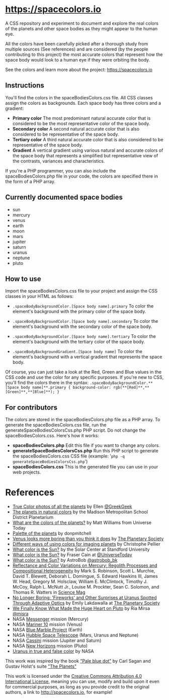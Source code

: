 # https://spacecolors.io
A CSS repository and experiment to document and explore the real colors of the planets and other space bodies as they might appear to the human eye.

All the colors have been carefully picked after a thorough study from multiple sources (See references) and are considered (by the people contributing to this project) the most accurate colors that represent how the space body would look to a human eye if they were orbiting the body.

See the colors and learn more about the project: https://spacecolors.io

## Instructions
You'll find the colors in the spaceBodiesColors.css file. All CSS classes assign the colors as backgrounds. Each space body has three colors and a gradient:

* **Primary color**
The most predominant natural accurate color that is considered to be the most representative color of the space body.
* **Secondary color**
A second natural accurate color that is also considered to be representative of the space body.
* **Tertiary color**
A third natural accurate color that is also considered to be representative of the space body.
* **Gradient**
A vertical gradient using various natural and accurate colors of the space body that represents a simplified but representative view of the contrasts, variances and characteristics.

If you're a PHP programmer, you can also include the spaceBodiesColors.php file in your code, the colors are specified there in the form of a PHP array.

## Currently documented space bodies

* sun
* mercury
* venus
* earth
* moon
* mars
* jupiter
* saturn
* uranus
* neptune
* pluto

## How to use
Import the spaceBodiesColors.css file to your project and assign the CSS classes in your HTML as follows:

* `.spaceBodyBackgroundColor.[Space body name].primary`
To color the element's background with the primary color of the space body.

* `.spaceBodyBackgroundColor.[Space body name].secondary`
To color the element's background with the secondary color of the space body.

* `.spaceBodyBackgroundColor.[Space body name].tertiary`
To color the element's background with the tertiary color of the space body.

* `.spaceBodyBackgroundGradient.[Space body name]`
To color the element's background with a vertical gradient that represents the space body.

Of course, you can just take a look at the Red, Green and Blue values in the CSS code and use the color for any specific purposes. If you're new to CSS, you'll find the colors there in the syntax: `.spaceBodyBackgroundColor.**[Space body name]**.primary { background-color: rgb(**[Red]**,**[Green]**,**[Blue]**); }`

## For contributors
The colors are stored in the spaceBodiesColors.php file as a PHP array. To generate the spaceBodiesColors.css file, run the generateSpaceBodiesColorsCss.php PHP script. Do not change the spaceBodiesColors.css. Here's how it works:

* **spaceBodiesColors.php** Edit this file if you want to change any colors.
* **generateSpaceBodiesColorsCss.php** Run this PHP script to generate the spaceBodiesColors.css CSS file (example: '`php -q generateSpaceBodiesColorsCss.php`')
* **spaceBodiesColors.css** This is the generated file you can use in your web projects.

# References

* [True Color photos of all the planets](https://owlcation.com/stem/True-Color-Photos-of-All-the-Planets) by Ellen [@GreekGeek](https://twitter.com/greekgeek)
* [The planets in natural colors](https://planetarium.madison.k12.wi.us/planets-true.htm) by the Madison Metropolitan School District Planetarium
* [What are the colors of the planets?](https://www.universetoday.com/33642/the-colors-of-the-planets/) by Matt Williams from Universe Today
* [Palette of the planets](https://donpmitchell.wordpress.com/2006/02/09/palette-of-the-planets) by donpmitchell
* [Venus looks more boring than you think it does](http://www.planetary.org/blogs/emily-lakdawalla/2009/2105.html) by [The Planetary Society](http://www.planetary.org)
* [Different ways of using colors for imaging planets](http://www.planetary-astronomy-and-imaging.com/en/different-ways-color-imaging-planets/) by Christophe Pellier
* [What color is the Sun?](http://solar-center.stanford.edu/SID/activities/GreenSun.html) by the Solar Center at Standford University
* [What color is the Sun?](https://www.universetoday.com/18689/color-of-the-sun/) by Fraser Cain at [@UniverseToday](https://twitter.com/universetoday)
* [What color is the Sun?](https://astrobob.areavoices.com/2012/08/26/what-color-is-the-sun/) by AstroBob [@astrobob_bk](https://twitter.com/astrobob_bk)
* [Reflectance and Color Variations on Mercury: Regolith Processes and Compositional Heterogeneity](http://science.sciencemag.org/content/321/5885/66) by Mark S. Robinson, Scott L. Murchie, David T. Blewett, Deborah L. Domingue, S. Edward Hawkins III, James W. Head, Gregory M. Holsclaw, William E. McClintock, Timothy J. McCoy, Ralph L. McNutt Jr., Louise M. Prockter, Sean C. Solomon, and Thomas R. Watters in [Science Mag](http://www.sciencemag.org)
* [No Longer Boring: 'Fireworks' and Other Surprises at Uranus Spotted Through Adaptive Optics](http://science.sciencemag.org/content/321/5885/66) by Emily Lakdawalla at [The Planetary Society](http://www.planetary.org/about/staff/emily-lakdawalla.html)
* [We Finally Know What Made the Huge Heart on Pluto](https://gizmodo.com/we-finally-know-what-made-the-huge-heart-on-pluto-1786802522) by Ria Mirsa [@misra](https://twitter.com/misra)
* NASA [Messenger](https://www.nasa.gov/mission_pages/messenger/main/index.html) mission (Mercury)
* NASA [Mariner 10](https://www.jpl.nasa.gov/missions/mariner-10/) mission (Venus)
* NASA [Blue Marble Project](https://visibleearth.nasa.gov/view_cat.php?categoryID=1484) (Earth)
* NASA [Hubble Space Telescope](https://www.nasa.gov/mission_pages/hubble/story/index.html) (Mars, Uranus and Neptune)
* NASA [Cassini](https://www.nasa.gov/mission_pages/cassini/main/index.html) mission (Jupiter and Saturn)
* NASA [New Horizons](https://www.nasa.gov/mission_pages/newhorizons/main/index.html) mission (Pluto)
* [Uranus in true and false color](https://www.nasa.gov/mission_pages/voyager/pia00032.html) by NASA

This work was inspired by the book ["Pale blue dot"](http://amzn.to/2jpFGHW) by Carl Sagan and Gustav Holst's suite ["The Planets"](http://amzn.to/2iaLngF)

This work is licensed under the [Creative Commons Attribution 4.0 International License](http://creativecommons.org/licenses/by/4.0/), meaning you can use, modify and build upon it even for commercial purposes, as long as you provide credit to the original authors, a link to http://spacecolors.io, for example!